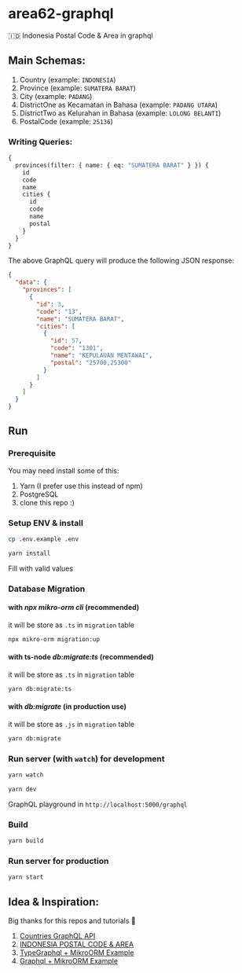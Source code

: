 # area62-graphql

🇮🇩 Indonesia Postal Code &amp; Area in graphql

## Main Schemas:

1. Country (example: `INDONESIA`)
2. Province (example: `SUMATERA BARAT`)
3. City (example: `PADANG`)
4. DistrictOne as Kecamatan in Bahasa (example: `PADANG UTARA`)
5. DistrictTwo as Kelurahan in Bahasa (example: `LOLONG BELANTI`)
6. PostalCode (example: `25136`)

### Writing Queries:

```graphql
{
  provinces(filter: { name: { eq: "SUMATERA BARAT" } }) {
    id
    code
    name
    cities {
      id
      code
      name
      postal
    }
  }
}
```

The above GraphQL query will produce the following JSON response:

```json
{
  "data": {
    "provinces": [
      {
        "id": 3,
        "code": "13",
        "name": "SUMATERA BARAT",
        "cities": [
          {
            "id": 57,
            "code": "1301",
            "name": "KEPULAUAN MENTAWAI",
            "postal": "25700,25300"
          }
        ]
      }
    ]
  }
}
```

## Run

### Prerequisite

You may need install some of this:

1. Yarn (I prefer use this instead of npm)
2. PostgreSQL
3. clone this repo :)

### Setup ENV & install

```bash
cp .env.example .env
```

```bash
yarn install
```

Fill with valid values

### Database Migration

#### with _npx mikro-orm cli_ (recommended)

it will be store as `.ts` in `migration` table

```bash
npx mikro-orm migration:up
```

#### with ts-node _db:migrate:ts_ (recommended)

it will be store as `.ts` in `migration` table

```bash
yarn db:migrate:ts
```

#### with _db:migrate_ (in production use)

it will be store as `.js` in `migration` table

```bash
yarn db:migrate
```

### Run server (with `watch`) for development

```bash
yarn watch
```

```bash
yarn dev
```

GraphQL playground in `http://localhost:5000/graphql`

### Build

```bash
yarn build
```

### Run server for production

```bash
yarn start
```

## Idea & Inspiration:

Big thanks for this repos and tutorials 🍻

1. [Countries GraphQL API](https://github.com/trevorblades/countries)
2. [INDONESIA POSTAL CODE & AREA](https://github.com/ArrayAccess/Indonesia-Postal-And-Area)
3. [TypeGraphql + MikroORM Example](https://github.com/MichalLytek/type-graphql/blob/master/examples/mikro-orm)
4. [Graphql + MikroORM Example](https://github.com/driescroons/mikro-orm-graphql-example)
